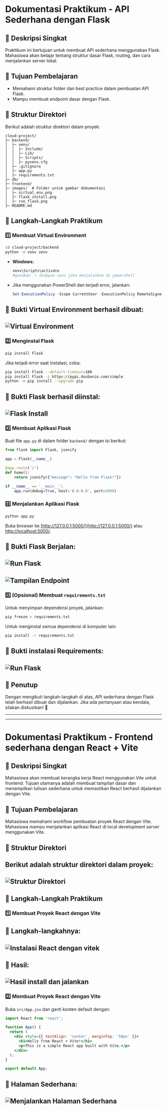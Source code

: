 # Dokumentasi Praktikum - API Sederhana dengan Flask

## 📌 Deskripsi Singkat
Praktikum ini bertujuan untuk membuat API sederhana menggunakan Flask. Mahasiswa akan belajar tentang struktur dasar Flask, routing, dan cara menjalankan server lokal.

## 🎯 Tujuan Pembelajaran
- Memahami struktur folder dan best practice dalam pembuatan API Flask.
- Mampu membuat endpoint dasar dengan Flask.

## 📂 Struktur Direktori
Berikut adalah struktur direktori dalam proyek:

```
cloud-project/
├─ backend/
│  ├─ venv/
│  │  ├─ Include/
│  │  ├─ Lib/
│  │  ├─ Scripts/
│  │  ├─ pyvenv.cfg
│  ├─ .gitignore
│  ├─ app.py
│  ├─ requirements.txt
├─ db/
├─ frontend/
├─ images/  # Folder untuk gambar dokumentasi
│  ├─ virtual_env.png
│  ├─ flask_install.png
│  ├─ run_flask.png
├─ README.md
```

## 🔧 Langkah-Langkah Praktikum
### 1️⃣ Membuat Virtual Environment
```bash
cd cloud-project/backend
python -m venv venv
```
- **Windows:**
  ```bash
  venv\Scripts\activate
  #gunakan .\ didepan venv jika menjalankan di powershell
  ```
- Jika menggunakan PowerShell dan terjadi error, jalankan:
  ```powershell
  Set-ExecutionPolicy -Scope CurrentUser -ExecutionPolicy RemoteSigned
  ```

📸 **Bukti Virtual Environment berhasil dibuat:**
---
![Virtual Environment](images/virtual_env.png)
---

### 2️⃣ Menginstal Flask
```bash
pip install Flask
```
Jika terjadi error saat instalasi, coba:
```bash
pip install Flask --default-timeout=100
pip install Flask -i https://pypi.doubanio.com/simple
python -m pip install --upgrade pip
```

📸 **Bukti Flask berhasil diinstal:**
---
![Flask Install](images/flask_install.png)
---
### 3️⃣ Membuat Aplikasi Flask
Buat file `app.py` di dalam folder `backend/` dengan isi berikut:
```python
from flask import Flask, jsonify

app = Flask(__name__)

@app.route('/')
def home():
    return jsonify({"message": "Hello from Flask!"})

if __name__ == '__main__':
    app.run(debug=True, host='0.0.0.0', port=5000)
```

### 4️⃣ Menjalankan Aplikasi Flask
```bash
python app.py
```
Buka browser ke [http://127.0.0.1:5000/](http://127.0.0.1:5000/) atau [http://localhost:5000/](http://localhost:5000/).

📸 **Bukti Flask Berjalan:**
---
![Run Flask](images/run_flask.png)
---
![Tampilan Endpoint](images/endpoint.png)
---

### 5️⃣ (Opsional) Membuat `requirements.txt`
Untuk menyimpan dependensi proyek, jalankan:
```bash
pip freeze > requirements.txt
```
Untuk menginstal semua dependensi di komputer lain:
```bash
pip install -r requirements.txt
```

📸 **Bukti instalasi Requirements:**
---
![Run Flask](images/requirements.png)
---

## 📌 Penutup
Dengan mengikuti langkah-langkah di atas, API sederhana dengan Flask telah berhasil dibuat dan dijalankan. Jika ada pertanyaan atau kendala, silakan diskusikan! 🚀

---
---

# Dokumentasi Praktikum - Frontend sederhana dengan React + Vite

## 📌 Deskripsi Singkat
Mahasiswa akan membuat kerangka kerja React menggunakan Vite untuk frontend. Tujuan utamanya adalah membuat tampilan dasar dan menampilkan tulisan sederhana untuk memastikan React berhasil dijalankan dengan Vite.

## 🎯 Tujuan Pembelajaran
Mahasiswa memahami workflow pembuatan proyek React dengan Vite.
Mahasiswa mampu menjalankan aplikasi React di local development server menggunakan Vite.

## 📂 Struktur Direktori
Berikut adalah struktur direktori dalam proyek:
---
![Struktur Direktori](images/directory.png)
---

## 🔧 Langkah-Langkah Praktikum
### 1️⃣ Membuat Proyek React dengan Vite
📸 **Langkah-langkahnya:**
---
![Instalasi React dengan vitek](images/react_install.png)
---

📸 **Hasil:**
---
![Hasil install dan jalankan](images/react_endpoint.png)
---

### 2️⃣ Membuat Proyek React dengan Vite
Buka `src/App.jsx` dan ganti konten default dengan:
```jsx
import React from 'react';

function App() {
  return (
    <div style={{ textAlign: 'center', marginTop: '50px' }}>
      <h1>Hello from React + Vite!</h1>
      <p>This is a simple React app built with Vite.</p>
    </div>
  );
}

export default App;
```

📸 **Halaman Sederhana:**
---
![Menjalankan Halaman Sederhana](images/simple_page.png)
---